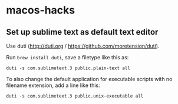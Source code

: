 # macos-hacks

## Set up sublime text as default text editor

Use duti (http://duti.org / https://github.com/moretension/duti).

Run `brew install duti`, save a filetype like this as:

`duti -s com.sublimetext.3 public.plain-text all`

To also change the default application for executable scripts with no filename extension, add a line like this:

`duti -s com.sublimetext.3 public.unix-executable all`
